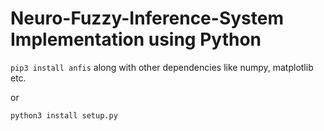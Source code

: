 # Neuro-Fuzzy-Inference-System Implementation using Python

```pip3 install anfis``` along with other dependencies like numpy, matplotlib etc.
<br>

or <br>

```python3 install setup.py```
